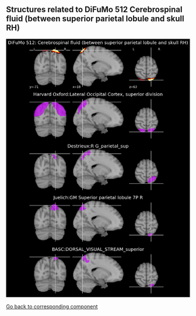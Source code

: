 


## Structures related to DiFuMo 512 Cerebrospinal fluid (between superior parietal lobule and skull RH)

![469](469.jpg "Structures related to DiFuMo 512 Cerebrospinal fluid (between superior parietal lobule and skull RH)")

[Go back to corresponding component](https://parietal-inria.github.io/DiFuMo/512/html/469.html)